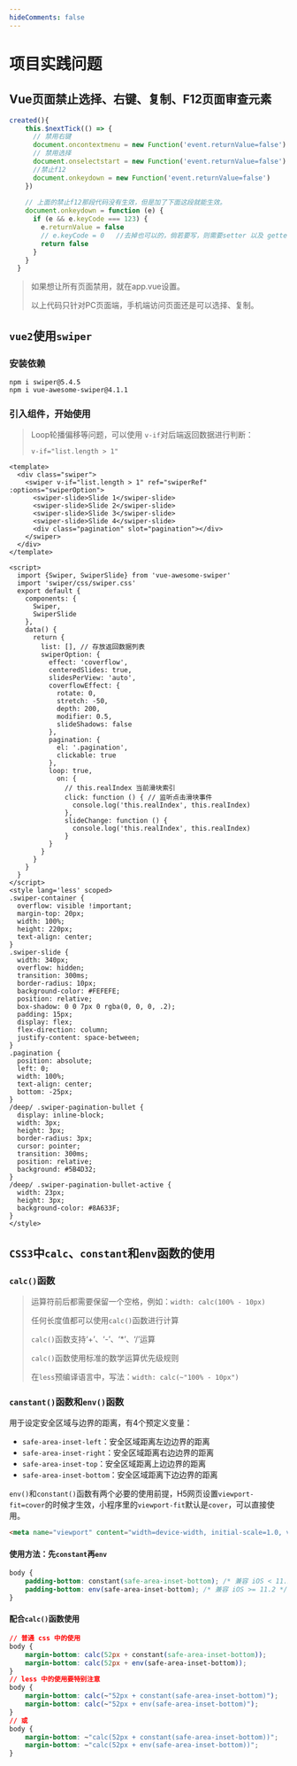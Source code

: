 ```yaml
---
hideComments: false
---
```

# 项目实践问题

## Vue页面禁止选择、右键、复制、F12页面审查元素

```javascript
created(){
    this.$nextTick(() => {
      // 禁用右键
      document.oncontextmenu = new Function('event.returnValue=false')
      // 禁用选择
      document.onselectstart = new Function('event.returnValue=false')
      //禁止f12
      document.οnkeydοwn = new Function('event.returnValue=false')
    })
 
    // 上面的禁止f12那段代码没有生效，但是加了下面这段就能生效。
    document.onkeydown = function (e) {
      if (e && e.keyCode === 123) {
        e.returnValue = false
        // e.keyCode = 0   //去掉也可以的，倘若要写，则需要setter 以及 getter配合使用，不配合，会报错
        return false
      }
    }
  }
```



> 如果想让所有页面禁用，就在app.vue设置。
>
> 以上代码只针对PC页面端，手机端访问页面还是可以选择、复制。

## `vue2`使用`swiper`

### 安装依赖

```shell
npm i swiper@5.4.5
npm i vue-awesome-swiper@4.1.1
```

### 引入组件，开始使用

> Loop轮播偏移等问题，可以使用 `v-if`对后端返回数据进行判断：
>
> `v-if="list.length > 1"`

```vue
<template>
  <div class="swiper">
    <swiper v-if="list.length > 1" ref="swiperRef" :options="swiperOption">
      <swiper-slide>Slide 1</swiper-slide>
      <swiper-slide>Slide 2</swiper-slide>
      <swiper-slide>Slide 3</swiper-slide>
      <swiper-slide>Slide 4</swiper-slide>
      <div class="pagination" slot="pagination"></div>
    </swiper>
  </div>
</template>

<script>
  import {Swiper, SwiperSlide} from 'vue-awesome-swiper'
  import 'swiper/css/swiper.css'
  export default {
    components: {
      Swiper,
      SwiperSlide
    },
    data() {
      return {
        list: [], // 存放返回数据列表
		swiperOption: {
          effect: 'coverflow',
          centeredSlides: true,
          slidesPerView: 'auto',
          coverflowEffect: {
            rotate: 0,
            stretch: -50,
            depth: 200,
            modifier: 0.5,
            slideShadows: false
          },
          pagination: {
            el: '.pagination',
            clickable: true
          },
          loop: true,
            on: {
              // this.realIndex 当前滑块索引
              click: function () { // 监听点击滑块事件
              	console.log('this.realIndex', this.realIndex)
              },
              slideChange: function () {
                console.log('this.realIndex', this.realIndex)
              }
          }
        }
      }
    }
  }
</script>
<style lang='less' scoped>
.swiper-container {
  overflow: visible !important;
  margin-top: 20px;
  width: 100%;
  height: 220px;
  text-align: center;
}
.swiper-slide {
  width: 340px;
  overflow: hidden;
  transition: 300ms;
  border-radius: 10px;
  background-color: #FEFEFE;
  position: relative;
  box-shadow: 0 0 7px 0 rgba(0, 0, 0, .2);
  padding: 15px;
  display: flex;
  flex-direction: column;
  justify-content: space-between;
}
.pagination {
  position: absolute;
  left: 0;
  width: 100%;
  text-align: center;
  bottom: -25px;
}
/deep/ .swiper-pagination-bullet {
  display: inline-block;
  width: 3px;
  height: 3px;
  border-radius: 3px;
  cursor: pointer;
  transition: 300ms;
  position: relative;
  background: #5B4D32;
}
/deep/ .swiper-pagination-bullet-active {
  width: 23px;
  height: 3px;
  background-color: #8A633F;
}
</style>
```

## `CSS3`中`calc`、`constant`和`env`函数的使用

### `calc()`函数

> 运算符前后都需要保留一个空格，例如：`width: calc(100% - 10px)`
>
> 任何长度值都可以使用`calc()`函数进行计算
>
> `calc()`函数支持‘+’、‘-’、‘*’、‘/’运算
>
> `calc()`函数使用标准的数学运算优先级规则
>
> 在`less`预编译语言中，写法：`width: calc(~"100% - 10px")`

### `canstant()`函数和`env()`函数

用于设定安全区域与边界的距离，有4个预定义变量：

- `safe-area-inset-left`：安全区域距离左边边界的距离
- `safe-area-inset-right`：安全区域距离右边边界的距离
- `safe-area-inset-top`：安全区域距离上边边界的距离
- `safe-area-inset-bottom`：安全区域距离下边边界的距离

`env()`和`constant()`函数有两个必要的使用前提，H5网页设置`viewport-fit=cover`的时候才生效，小程序里的`viewport-fit`默认是`cover`，可以直接使用。

```html
<meta name="viewport" content="width=device-width, initial-scale=1.0, viewport-fit=cover">
```

#### 使用方法：先`constant`再`env`

```css
body {
    padding-bottom: constant(safe-area-inset-bottom); /* 兼容 iOS < 11.2 */
    padding-bottom: env(safe-area-inset-bottom); /* 兼容 iOS >= 11.2 */
}
```

#### 配合`calc()`函数使用

```css
// 普通 css 中的使用
body {
    margin-bottom: calc(52px + constant(safe-area-inset-bottom));
  	margin-bottom: calc(52px + env(safe-area-inset-bottom));
}
// less 中的使用要特别注意
body {
    margin-bottom: calc(~"52px + constant(safe-area-inset-bottom)");
  	margin-bottom: calc(~"52px + env(safe-area-inset-bottom)");
}
// 或
body {
    margin-bottom: ~"calc(52px + constant(safe-area-inset-bottom))";
  	margin-bottom: ~"calc(52px + env(safe-area-inset-bottom))";
}
```
